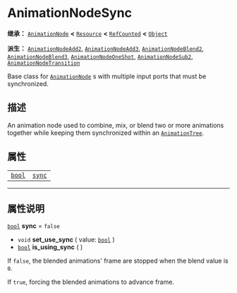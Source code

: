 <!-- ⚠ 请勿编辑本文件 ⚠ -->
<!-- 本文档使用脚本从 WeDot 引擎源码仓库生成。 -->
<!-- 生成脚本：https://github.com/WeDot-Engine/WeDot/tree/4.3/doc/tools/make_md.py； -->
<!-- 原文件：https://github.com/WeDot-Engine/WeDot/tree/4.3/doc/classes/AnimationNodeSync.xml。 -->

<div id="_class_animationnodesync"></div>

# AnimationNodeSync

**继承：** [`AnimationNode`](class_animationnode.md) **<** [`Resource`](class_resource.md) **<** [`RefCounted`](class_refcounted.md) **<** [`Object`](class_object.md)

**派生：** [`AnimationNodeAdd2`](class_animationnodeadd2.md), [`AnimationNodeAdd3`](class_animationnodeadd3.md), [`AnimationNodeBlend2`](class_animationnodeblend2.md), [`AnimationNodeBlend3`](class_animationnodeblend3.md), [`AnimationNodeOneShot`](class_animationnodeoneshot.md), [`AnimationNodeSub2`](class_animationnodesub2.md), [`AnimationNodeTransition`](class_animationnodetransition.md)

Base class for [`AnimationNode`](class_animationnode.md) s with multiple input ports that must be synchronized.

## 描述

An animation node used to combine, mix, or blend two or more animations together while keeping them synchronized within an [`AnimationTree`](class_animationtree.md).

## 属性

|||
|:-:|:--|
| [`bool`](class_bool.md) | [`sync`](#class_animationnodesync_property_sync) | ``false`` |

<!-- rst-class:: classref-section-separator -->

---

## 属性说明

<div id="_class_animationnodesync_property_sync"></div>

[`bool`](class_bool.md) **sync** = ``false`` <div id="class_animationnodesync_property_sync"></div>

- `void` **set_use_sync** ( value: [`bool`](class_bool.md) )
- [`bool`](class_bool.md) **is_using_sync** ( )

If `false`, the blended animations' frame are stopped when the blend value is `0`.

If `true`, forcing the blended animations to advance frame.

[^virtual]: 本方法通常需要用户覆盖才能生效。
[^const]: 本方法无副作用，不会修改该实例的任何成员变量。
[^vararg]: 本方法除了能接受在此处描述的参数外，还能够继续接受任意数量的参数。
[^constructor]: 本方法用于构造某个类型。
[^static]: 调用本方法无需实例，可直接使用类名进行调用。
[^operator]: 本方法描述的是使用本类型作为左操作数的有效运算符。
[^bitfield]: 这个值是由下列位标志构成位掩码的整数。
[^void]: 无返回值。
